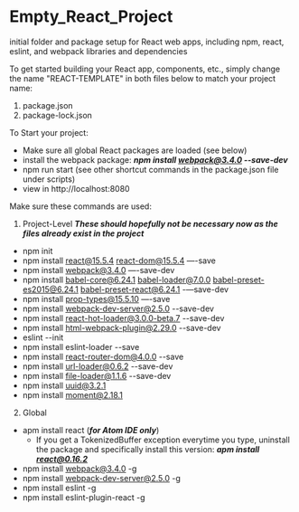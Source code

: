 # Empty_React_Project
initial folder and package setup for React web apps, including npm, react, eslint, and webpack libraries and dependencies

To get started building your React app, components, etc., simply change the name "REACT-TEMPLATE" in both files below to match your project name:
1. package.json
2. package-lock.json

To Start your project:
- Make sure all global React packages are loaded (see below)
- install the webpack package: ***npm install webpack@3.4.0 --save-dev***
- npm run start (see other shortcut commands in the package.json file under scripts)
- view in http://localhost:8080

Make sure these commands are used:
1. Project-Level ***These should hopefully not be necessary now as the files already exist in the project***
- npm init
- npm install react@15.5.4 react-dom@15.5.4 —-save
- npm install webpack@3.4.0 —-save-dev
- npm install babel-core@6.24.1 babel-loader@7.0.0 babel-preset-es2015@6.24.1 babel-preset-react@6.24.1 -—save-dev
- npm install prop-types@15.5.10 —-save
- npm install webpack-dev-server@2.5.0 --save-dev
- npm install react-hot-loader@3.0.0-beta.7 --save-dev
- npm install html-webpack-plugin@2.29.0 --save-dev
- eslint --init
- npm install eslint-loader --save
- npm install react-router-dom@4.0.0 --save
- npm install url-loader@0.6.2 --save-dev
- npm install file-loader@1.1.6 --save-dev
- npm install uuid@3.2.1
- npm install moment@2.18.1


2. Global
- apm install react (***for Atom IDE only***)
  - If you get a TokenizedBuffer exception everytime you type, uninstall the package and specifically install this version:       ***apm install react@0.16.2***
- npm install webpack@3.4.0 -g
- npm install webpack-dev-server@2.5.0 -g
- npm install eslint -g
- npm install eslint-plugin-react -g
